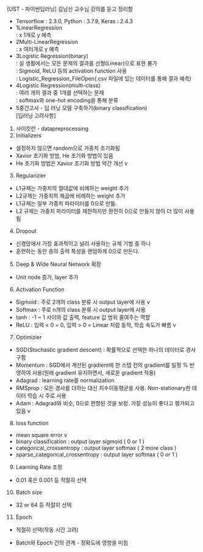 [UST - 파이썬딥러닝] 김남신 교수님 강의를 듣고 정리함
- Tensorflow : 2.3.0, Python : 3.7.9, Keras : 2.4.3 
- 1LinearRegression   
: x 1개로 y 예측   
- 2Multi-LinearRegression   
: x 여러개로 y 예측   
- 3Logistic Regression(binary)     
: 실 생활에서는 모든 문제의 결과를 선형(Linear)으로 표현 불가   
: Sigmoid, ReLU 등의 activation function 사용   
: Logistic_Regression_FileOpen(.csv 파일에 있는 데이터를 통해 결과 예측)
- 4Logistic Regression(multi-class)    
: 여러 개의 결과 중 1개를 선택하는 문제   
: softmax와 one-hot encoding을 통해 분류   
- 5중간고사 - 딥 러닝 모델 구축하기(binary classification)   
[딥러닝 고려사항]   
1) 사이킷런 - datapreprocessing   
2) Initializers
- 설정하지 않으면 random으로 가중치 초기화됨   
- Xavior 초기화 방법, He 초기화 방법이 있음   
- He 초기화 방법은 Xavior 초기화 방법 약간 개선 v   
3) Regularizier   
- L1규제는 가중치의 절대값에 비례하는 weight 추가   
- L2규제는 가중치의 제곱에 비례하는 weight 추가   
- L1규제는 일부 가중치 파라미터를 0으로 만듦.   
- L2 규제는 가중치 파라미터를 제한하지만 완전히 0으로 만들지 않아 더 많이 사용됨   
4) Dropout   
- 신경망에서 가장 효과적이고 널리 사용하는 규제 기법 중 하나   
- 훈련하는 동안 층의 출력 특성을 랜덤하게 0으로 만든다.   
5) Deep & Wide Neural Network 확장   
- Unit node 증가, layer 추가   
6) Activation Function   
- Sigmoid : 주로 2개의 class 분류 시 output layer에 사용 v   
- Softmax : 주로 n개의 class 분류 시 output layer에 사용   
- tanh : -1 ~ 1 사이의 값 출력, feature 값 범위 줄여주는 역할   
- ReLU : 입력 < 0 = 0, 입력 > 0 = Linear 처럼 동작, 학습 속도가 빠름 v   
7) Optimizier   
- SGD(Stochastic gradient descent) : 확률적으로 선택한 하나의 데이터로 경사 구함   
- Momentum : SGD에서 계산된 gradient에 한 스텝 전의 gradient를 일정 % 반영하여 사용(원래 gradient 유지하면서, 새로운 gradient 적용)   
- Adagrad : learning rate를 normalization   
- RMSprop : 모든 경사를 더하는 대신 지수이동평균을 사용. Non-stationary한 데이터 학습 시 주로 사용   
- Adam : Adagrad와 비슷, 0으로 편향된 것을 보정. 가장 성능이 좋다고 평가되고 있음 v   
8) loss function   
- mean square error v   
- binary classification : output layer sigmoid ( 0 or 1 )   
- categorical_crossentropy : output layer softmax ( 2 more class )   
- sparse_categorical_crossentropy : output layer softmax ( 0 or 1 )   
9) Learning Rate 조정   
- 0.01 혹은 0.001 등 적절히 선택   
10) Batch size     
- 32 or 64 등 적절히 선택   
11) Epoch   
- 적절히 선택(작동 시간 고려)   
* Batch와 Epoch 간의 관계 - 정확도에 영향을 미침
